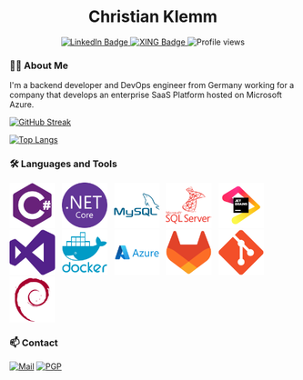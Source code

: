 <div id="header" align="center">
  <h1>Christian Klemm</h1>
  <a href="https://www.linkedin.com/in/cklemm">
    <img src="https://img.shields.io/badge/LinkedIn-blue?style=for-the-badge&logo=linkedin&logoColor=white" alt="LinkedIn Badge"/>
  </a>
  <a href="https://www.xing.com/profile/Christian_Klemm40/">
    <img src="https://img.shields.io/badge/XING-green?style=for-the-badge&logo=xing&logoColor=white" alt="XING Badge"/>
  </a>
  <img src="https://komarev.com/ghpvc/?username=klemmchr&style=for-the-badge&label=Views" alt="Profile views" />
</div>

### 👨‍💻 About Me

I'm a backend developer and DevOps engineer from Germany working for a company that develops an enterprise SaaS Platform hosted on Microsoft Azure.

[![GitHub Streak](http://github-readme-streak-stats.herokuapp.com?user=klemmchr&theme=dark&date_format=M%20j%5B%2C%20Y%5D)](https://git.io/streak-stats)

[![Top Langs](https://github-readme-stats.vercel.app/api/top-langs/?username=klemmchr&theme=dark&layout=compact)](https://github.com/anuraghazra/github-readme-stats)

### 🛠️ Languages and Tools
<div>
  <img src="https://raw.githubusercontent.com/devicons/devicon/master/icons/csharp/csharp-plain.svg" title="C#" alt="C#" width="80" height="80"/>&nbsp;&nbsp;
  <img src="https://raw.githubusercontent.com/devicons/devicon/master/icons/dotnetcore/dotnetcore-original.svg" title=".NET" alt=".NET" width="80" height="80"/>&nbsp;&nbsp;
  <img src="https://raw.githubusercontent.com/devicons/devicon/master/icons/mysql/mysql-plain-wordmark.svg" title="MySQL" alt="MySQL" width="80" height="80"/>&nbsp;&nbsp;
  <img src="https://raw.githubusercontent.com/devicons/devicon/master/icons/microsoftsqlserver/microsoftsqlserver-plain-wordmark.svg" title="SQL Server" alt="SQL Server" width="80" height="80"/>&nbsp;&nbsp;
  <img src="https://raw.githubusercontent.com/devicons/devicon/master/icons/jetbrains/jetbrains-original.svg" title="JetBrains" alt="JetBrains" width="80" height="80"/>&nbsp;&nbsp;
  <img src="https://raw.githubusercontent.com/devicons/devicon/master/icons/visualstudio/visualstudio-plain.svg" title="Visual Studio" alt="VisualStudio" width="80" height="80"/>&nbsp;&nbsp;
  <img src="https://raw.githubusercontent.com/devicons/devicon/master/icons/docker/docker-plain-wordmark.svg" title="Docker" alt="Docker" width="80" height="80"/>&nbsp;&nbsp;  
  <img src="https://raw.githubusercontent.com/devicons/devicon/master/icons/azure/azure-original-wordmark.svg" title="Azure" alt="Azure" width="80" height="80"/>&nbsp;&nbsp;
  <img src="https://raw.githubusercontent.com/devicons/devicon/master/icons/gitlab/gitlab-original.svg" title="GitLab" alt="GitLab" width="80" height="80"/>&nbsp;&nbsp;
  <img src="https://raw.githubusercontent.com/devicons/devicon/master/icons/git/git-original.svg" title="Git" alt="Git" width="80" height="80"/>&nbsp;&nbsp;
  <img src="https://raw.githubusercontent.com/devicons/devicon/master/icons/debian/debian-plain.svg" title="Debian" alt="Debian" width="80" height="80"/>&nbsp;&nbsp;
</div>

### 📫 Contact
[![Mail](https://img.shields.io/badge/git@klemm.one-blue?style=for-the-badge&logo=gmail&logoColor=white)](mailto:git@klemm.one)
[![PGP](https://img.shields.io/keybase/pgp/klemmchr?style=for-the-badge)](https://keybase.io/klemmchr)
